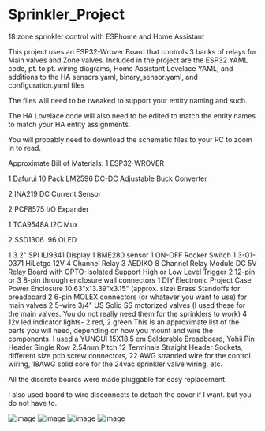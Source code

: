 # Sprinkler_Project
18 zone sprinkler control with ESPhome and Home Assistant

This project uses an ESP32-Wrover Board that controls 3 banks of relays for Main valves and Zone valves.
Included in the project are the ESP32 YAML code, pt. to pt. wiring diagrams, Home Assistant Lovelace YAML, 
and additions to the HA sensors.yaml, binary_sensor.yaml, and configuration.yaml files

The files will need to be tweaked to support your entity naming and such.

The HA Lovelace code will also need to be edited to match the entity names to match your HA entity assignments.

You will probably need to download the schematic files to your PC to zoom in to read.


Approximate Bill of Materials:
1 ESP32-WROVER

1 Dafurui 10 Pack LM2596 DC-DC Adjustable Buck Converter

2 INA219 DC Current Sensor

2 PCF8575 I/O Expander

1 TCA9548A I2C Mux

2 SSD1306 .96 OLED

1 3.2" SPI ILI9341 Display
1 BME280 sensor
1 ON-OFF Rocker Switch
1 3-01-0371 HiLetgo 12V 4 Channel Relay
3 AEDIKO 8 Channel Relay Module DC 5V Relay Board with OPTO-Isolated Support High or Low Level Trigger 
2 12-pin or 3 8-pin through enclosure wall connectors
1 DIY Electronic Project Case Power Enclosure 10.63"x13.39"x3.15" (approx. size)
Brass Standoffs for breadboard
2 6-pin MOLEX connectors (or whatever you want to use) for main valves
2 5-wire 3/4" US Solid SS motorized valves 
(I used these for the main valves. You do not really need them for the sprinklers to work)
4 12v led indicator lights- 2 red, 2 green
This is an approximate list of the parts you will need, depending on how you mount and wire the components.
I used a YUNGUI 15X18.5 cm Solderable Breadboard, 
Yohii Pin Header Single Row 2.54mm Pitch 12 Terminals Straight Header Sockets,
different size pcb screw connectors, 22 AWG stranded wire for the control wiring,
18AWG solid core for the 24vac sprinkler valve wiring, etc.

All the discrete boards were made pluggable for easy replacement.

I also used board to wire disconnects to detach the cover if I want. but you do not have to.

![image](https://github.com/roberttucci/Sprinkler_Project/assets/88236450/44843f6d-1542-4804-8228-660d51de9b4e)
![image](https://github.com/roberttucci/Sprinkler_Project/assets/88236450/1ae4e32f-6408-4b35-8dd9-6ccd52a696bb)
![image](https://github.com/roberttucci/Sprinkler_Project/assets/88236450/36bca335-26cc-458b-bc28-b64e4d9f089e)
![image](https://github.com/roberttucci/Sprinkler_Project/assets/88236450/5dade8fe-2c28-4984-81e5-f89366f4b562)
